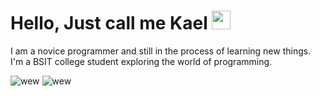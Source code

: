 # Hello, Just call me Kael <img src="https://raw.githubusercontent.com/TheDudeThatCode/TheDudeThatCode/master/Assets/Hi.gif" width="30px">
I am a novice programmer and still in the process of learning new things. I'm a BSIT college student exploring the world of programming.

![wew](https://github-readme-stats.vercel.app/api?username=Kaelx&show_icons=true&theme=transparent&rank_icon=github&hide_border=true&line_height=35&custom_title=Kael's%20Github%20Stats)
![wew](https://github-readme-stats.vercel.app/api/top-langs/?username=Kaelx&theme=transparent&hide_border=true&hide_title=true&count_weight=0.4&size_weight=0.4)
